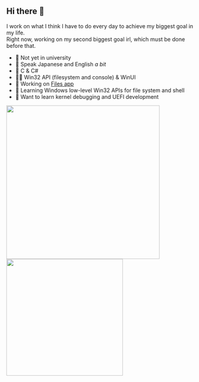 ## Hi there 👋

I work on what I think I have to do every day to achieve my biggest goal in my life.
<br/>
Right now, working on my second biggest goal irl, which must be done before that.

- 🏫 Not yet in university
- 💬 Speak Japanese and English *a bit*
- 📝 C & C#
- 👨‍💻 Win32 API (filesystem and console) & WinUI
- 🔭 Working on [Files app](https://files.community)
- 🌱 Learning Windows low-level Win32 APIs for file system and shell
- 👯 Want to learn kernel debugging and UEFI development

<p>
  <img src="https://github-readme-stats.vercel.app/api?username=0x5bfa&show_icons=true&bg_color=00000000" width="400" />
  <img src="https://github-readme-stats.vercel.app/api/top-langs/?username=0x5bfa&layout=compact&bg_color=00000000" width="304" />
</p>
